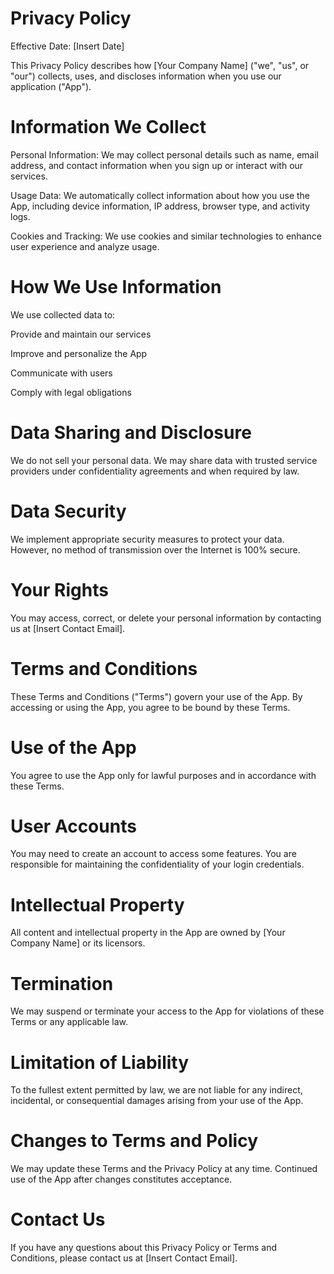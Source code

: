 # Privacy Policy

Effective Date: [Insert Date]

This Privacy Policy describes how [Your Company Name] ("we", "us", or "our") collects, uses, and discloses information when you use our application ("App").

# Information We Collect

Personal Information: We may collect personal details such as name, email address, and contact information when you sign up or interact with our services.

Usage Data: We automatically collect information about how you use the App, including device information, IP address, browser type, and activity logs.

Cookies and Tracking: We use cookies and similar technologies to enhance user experience and analyze usage.

# How We Use Information

We use collected data to:

Provide and maintain our services

Improve and personalize the App

Communicate with users

Comply with legal obligations

# Data Sharing and Disclosure

We do not sell your personal data. We may share data with trusted service providers under confidentiality agreements and when required by law.

# Data Security

We implement appropriate security measures to protect your data. However, no method of transmission over the Internet is 100% secure.

# Your Rights

You may access, correct, or delete your personal information by contacting us at [Insert Contact Email].

# Terms and Conditions

These Terms and Conditions ("Terms") govern your use of the App. By accessing or using the App, you agree to be bound by these Terms.

# Use of the App

You agree to use the App only for lawful purposes and in accordance with these Terms.

# User Accounts

You may need to create an account to access some features. You are responsible for maintaining the confidentiality of your login credentials.

# Intellectual Property

All content and intellectual property in the App are owned by [Your Company Name] or its licensors.

# Termination

We may suspend or terminate your access to the App for violations of these Terms or any applicable law.

# Limitation of Liability

To the fullest extent permitted by law, we are not liable for any indirect, incidental, or consequential damages arising from your use of the App.

# Changes to Terms and Policy

We may update these Terms and the Privacy Policy at any time. Continued use of the App after changes constitutes acceptance.

# Contact Us

If you have any questions about this Privacy Policy or Terms and Conditions, please contact us at [Insert Contact Email].
